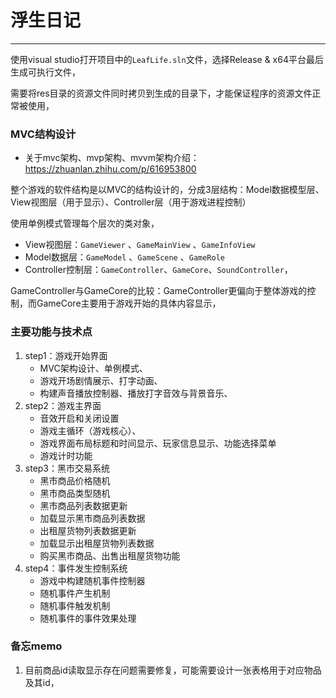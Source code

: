 # 浮生日记

---

使用visual studio打开项目中的`LeafLife.sln`文件，选择Release & x64平台最后生成可执行文件，

需要将res目录的资源文件同时拷贝到生成的目录下，才能保证程序的资源文件正常被使用，

### MVC结构设计

- 关于mvc架构、mvp架构、mvvm架构介绍：https://zhuanlan.zhihu.com/p/616953800

整个游戏的软件结构是以MVC的结构设计的，分成3层结构：Model数据模型层、View视图层（用于显示）、Controller层（用于游戏进程控制） 

使用单例模式管理每个层次的类对象，

- View视图层：`GameViewer` 、`GameMainView` 、`GameInfoView` 
- Model数据层：`GameModel` 、`GameScene` 、`GameRole`  
- Controller控制层：`GameController`、`GameCore`、`SoundController`，

GameController与GameCore的比较：GameController更偏向于整体游戏的控制，而GameCore主要用于游戏开始的具体内容显示，

### 主要功能与技术点

1. step1：游戏开始界面
    - MVC架构设计、单例模式、
    - 游戏开场剧情展示、打字动画、
    - 构建声音播放控制器、播放打字音效与背景音乐、
2. step2：游戏主界面
    - 音效开启和关闭设置
    - 游戏主循环（游戏核心）、
    - 游戏界面布局标题和时间显示、玩家信息显示、功能选择菜单
    - 游戏计时功能
4. step3：黑市交易系统
    - 黑市商品价格随机
    - 黑市商品类型随机
    - 黑市商品列表数据更新
    - 加载显示黑市商品列表数据
    - 出租屋货物列表数据更新
    - 加载显示出租屋货物列表数据
    - 购买黑市商品、出售出租屋货物功能
4. step4：事件发生控制系统
    - 游戏中构建随机事件控制器
    - 随机事件产生机制
    - 随机事件触发机制
    - 随机事件的事件效果处理

### 备忘memo

1. 目前商品id读取显示存在问题需要修复，可能需要设计一张表格用于对应物品及其id，





